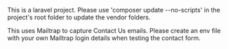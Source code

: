 This is a laravel project.
Please use 'composer update --no-scripts' in the project's root folder to update the vendor folders.

This uses Mailtrap to capture Contact Us emails. Please create an env file with your own Mailtrap login details when testing the contact form.
